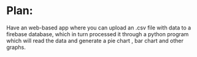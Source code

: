 
# Plan:
Have an web-based app where you can upload an .csv file with data to a firebase database, which in turn processed it through a python program which will read the data and generate a pie chart , bar chart and other graphs.
